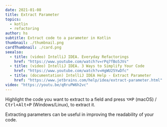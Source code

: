 ```yaml
---
date: 2021-01-08
title: Extract Parameter
topics:
  - kotlin
  - refactoring
author: hs
subtitle: Extract code to a parameter in Kotlin
thumbnail: ./thumbnail.png
cardThumbnail: ./card.png
seealso:
  - title: (video) IntelliJ IDEA. Everyday Refactorings
    href: "https://www.youtube.com/watch?v=rPq7fBo5JVs"
  - title: (video) IntelliJ IDEA. 3 Ways to Simplify Your Code
    href: "https://www.youtube.com/watch?v=HgWU25YwDfc"
  - title: (documentation) IntelliJ IDEA Help - Extract Parameter
    href: "https://www.jetbrains.com/help/idea/extract-parameter.html"
video: "https://youtu.be/qRruPW6h2vc"
---
```


Highlight the code you want to extract to a field and press <kbd>⌥⌘P</kbd> (macOS) / <kbd>Ctrl+Alt+P</kbd> (Windows/Linux), to extract it.

Extracting parameters can be useful in improving the readability of your code.

